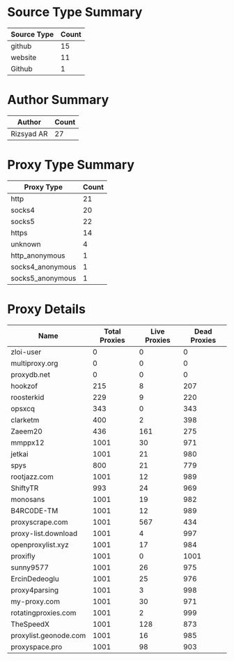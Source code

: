 # Source Type Summary

| Source Type | Count |
|-------------|-------|
| github | 15 |
| website | 11 |
| Github | 1 |


# Author Summary

| Author | Count |
|--------|-------|
| Rizsyad AR | 27 |


# Proxy Type Summary

| Proxy Type | Count |
|------------|-------|
| http | 21 |
| socks4 | 20 |
| socks5 | 22 |
| https | 14 |
| unknown | 4 |
| http_anonymous | 1 |
| socks4_anonymous | 1 |
| socks5_anonymous | 1 |


# Proxy Details

| Name | Total Proxies | Live Proxies | Dead Proxies |
|------|---------------|--------------|---------------|
| zloi-user | 0 | 0 | 0 |
| multiproxy.org | 0 | 0 | 0 |
| proxydb.net | 0 | 0 | 0 |
| hookzof | 215 | 8 | 207 |
| roosterkid | 229 | 9 | 220 |
| opsxcq | 343 | 0 | 343 |
| clarketm | 400 | 2 | 398 |
| Zaeem20 | 436 | 161 | 275 |
| mmppx12 | 1001 | 30 | 971 |
| jetkai | 1001 | 21 | 980 |
| spys | 800 | 21 | 779 |
| rootjazz.com | 1001 | 12 | 989 |
| ShiftyTR | 993 | 24 | 969 |
| monosans | 1001 | 19 | 982 |
| B4RC0DE-TM | 1001 | 12 | 989 |
| proxyscrape.com | 1001 | 567 | 434 |
| proxy-list.download | 1001 | 4 | 997 |
| openproxylist.xyz | 1001 | 17 | 984 |
| proxifly | 1001 | 0 | 1001 |
| sunny9577 | 1001 | 26 | 975 |
| ErcinDedeoglu | 1001 | 25 | 976 |
| proxy4parsing | 1001 | 3 | 998 |
| my-proxy.com | 1001 | 30 | 971 |
| rotatingproxies.com | 1001 | 2 | 999 |
| TheSpeedX | 1001 | 128 | 873 |
| proxylist.geonode.com | 1001 | 16 | 985 |
| proxyspace.pro | 1001 | 98 | 903 |
